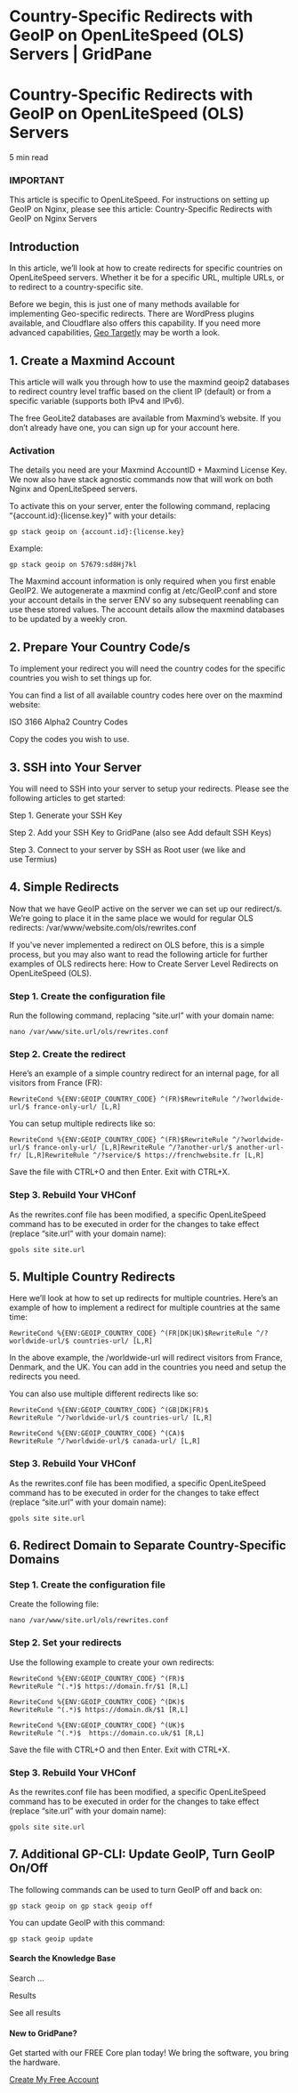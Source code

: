 # Country-Specific Redirects with GeoIP on OpenLiteSpeed (OLS) Servers | GridPane

# Country-Specific Redirects with GeoIP on OpenLiteSpeed (OLS) Servers

 

5 min read 

 

### IMPORTANT

This article is specific to OpenLiteSpeed. For instructions on setting up GeoIP on Nginx, please see this article:
Country-Specific Redirects with GeoIP on Nginx Servers

## Introduction

In this article, we’ll look at how to create redirects for specific countries on OpenLiteSpeed servers. Whether it be for a specific URL, multiple URLs, or to redirect to a country-specific site.

Before we begin, this is just one of many methods available for implementing Geo-specific redirects. There are WordPress plugins available, and Cloudflare also offers this capability. If you need more advanced capabilities, [Geo Targetly](https://geotargetly.com/) may be worth a look. 

## 1. Create a Maxmind Account

This article will walk you through how to use the maxmind geoip2 databases to redirect country level traffic based on the client IP (default) or from a specific variable (supports both IPv4 and IPv6).

The free GeoLite2 databases are available from Maxmind’s website. If you don’t already have one, you can sign up for your account here.

### Activation

The details you need are your Maxmind AccountID + Maxmind License Key.  We now also have stack agnostic commands now that will work on both Nginx and OpenLiteSpeed servers.

To activate this on your server, enter the following command, replacing “{account.id}:{license.key}” with your details:

```
gp stack geoip on {account.id}:{license.key}
```

Example:

```
gp stack geoip on 57679:sd8Hj7kl
```

The Maxmind account information is only required when you first enable GeoIP2. We autogenerate a maxmind config at /etc/GeoIP.conf and store your account details in the server ENV so any subsequent reenabling can use these stored values. The account details allow the maxmind databases to be updated by a weekly cron.

 

## 2. Prepare Your Country Code/s

To implement your redirect you will need the country codes for the specific countries you wish to set things up for.

You can find a list of all available country codes here over on the maxmind website:

ISO 3166 Alpha2 Country Codes

Copy the codes you wish to use.

 

## 3. SSH into Your Server

You will need to SSH into your server to setup your redirects. Please see the following articles to get started:

 

Step 1. Generate your SSH Key

Step 2. Add your SSH Key to GridPane (also see Add default SSH Keys)

Step 3. Connect to your server by SSH as Root user (we like and use Termius)

 

## 4. Simple Redirects

Now that we have GeoIP active on the server we can set up our redirect/s. We’re going to place it in the same place we would for regular OLS redirects: /var/www/website.com/ols/rewrites.conf

If you’ve never implemented a redirect on OLS before, this is a simple process, but you may also want to read the following article for further examples of OLS redirects here: How to Create Server Level Redirects on OpenLiteSpeed (OLS).

### Step 1. Create the configuration file

Run the following command, replacing “site.url” with your domain name:

```
nano /var/www/site.url/ols/rewrites.conf
```

### Step 2. Create the redirect

Here’s an example of a simple country redirect for an internal page, for all visitors from France (FR):

```
RewriteCond %{ENV:GEOIP_COUNTRY_CODE} ^(FR)$RewriteRule ^/?worldwide-url/$ france-only-url/ [L,R]
```

You can setup multiple redirects like so:

```
RewriteCond %{ENV:GEOIP_COUNTRY_CODE} ^(FR)$RewriteRule ^/?worldwide-url/$ france-only-url/ [L,R]RewriteRule ^/?another-url/$ another-url-fr/ [L,R]RewriteRule ^/?service/$ https://frenchwebsite.fr [L,R]
```

Save the file with CTRL+O and then Enter. Exit with CTRL+X.

### Step 3. Rebuild Your VHConf

As the rewrites.conf file has been modified, a specific OpenLiteSpeed command has to be executed in order for the changes to take effect (replace “site.url” with your domain name):

```
gpols site site.url
```

 

## 5. Multiple Country Redirects

Here we’ll look at how to set up redirects for multiple countries. Here’s an example of how to implement a redirect for multiple countries at the same time:

```
RewriteCond %{ENV:GEOIP_COUNTRY_CODE} ^(FR|DK|UK)$RewriteRule ^/?worldwide-url/$ countries-url/ [L,R]
```

In the above example, the /worldwide-url will redirect visitors from France, Denmark, and the UK. You can add in the countries you need and setup the redirects you need.

You can also use multiple different redirects like so:

 

```
RewriteCond %{ENV:GEOIP_COUNTRY_CODE} ^(GB|DK|FR)$
RewriteRule ^/?worldwide-url/$ countries-url/ [L,R]

RewriteCond %{ENV:GEOIP_COUNTRY_CODE} ^(CA)$
RewriteRule ^/?worldwide-url/$ canada-url/ [L,R]
```

### Step 3. Rebuild Your VHConf

As the rewrites.conf file has been modified, a specific OpenLiteSpeed command has to be executed in order for the changes to take effect (replace “site.url” with your domain name):

```
gpols site site.url
```

 

## 6. Redirect Domain to Separate Country-Specific Domains

### Step 1. Create the configuration file

Create the following file:

```
nano /var/www/site.url/ols/rewrites.conf
```

### Step 2. Set your redirects

Use the following example to create your own redirects:

 

```
RewriteCond %{ENV:GEOIP_COUNTRY_CODE} ^(FR)$
RewriteRule ^(.*)$ https://domain.fr/$1 [R,L]

RewriteCond %{ENV:GEOIP_COUNTRY_CODE} ^(DK)$
RewriteRule ^(.*)$ https://domain.dk/$1 [R,L]

RewriteCond %{ENV:GEOIP_COUNTRY_CODE} ^(UK)$
RewriteRule ^(.*)$  https://domain.co.uk/$1 [R,L]
```

Save the file with CTRL+O and then Enter. Exit with CTRL+X.

### Step 3. Rebuild Your VHConf

As the rewrites.conf file has been modified, a specific OpenLiteSpeed command has to be executed in order for the changes to take effect (replace “site.url” with your domain name):

```
gpols site site.url
```

 

## 7. Additional GP-CLI: Update GeoIP, Turn GeoIP On/Off

The following commands can be used to turn GeoIP off and back on:

```
gp stack geoip on gp stack geoip off
```

You can update GeoIP with this command:

```
gp stack geoip update
```

 

 

#### Search the Knowledge Base

Search ...

 Results

See all results

#### New to GridPane?

Get started with our FREE Core plan today! We bring the software, you bring the hardware.

[Create My Free Account](https://gridpane.com/checkout/?plan=core)

